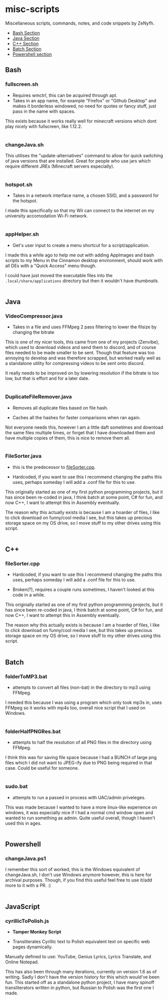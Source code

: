 # misc-scripts
Miscellaneous scripts, commands, notes, and code snippets by ZeNyfh.

- [Bash Section](#Bash)
- [Java Section](#Java)
- [C++ Section](#C++)
- [Batch Section](#Batch)
- [Powershell section](#Powershell)

## Bash

### fullscreen.sh

- Requires wmctrl, this can be acquired through apt.
- Takes in an app name, for example "Firefox" or "Github Desktop" and makes it borderless windowed, no need for quotes or fancy stuff, just pass in the name with spaces.

This exists because it works really well for minecraft versions which dont play nicely with fullscreen, like 1.12.2.
<br><br>

### changeJava.sh

This utilises the "update-alternatives" command to allow for quick switching of java versions that are installed. Great for people who use jars which require different JREs (Minecraft servers especially).
<br><br>

### hotspot.sh

- Takes in a network interface name, a chosen SSID, and a password for the hotspot.

I made this specifically so that my Wii can connect to the internet on my university accomodation Wi-Fi network.
<br><br>

### appHelper.sh

- Get's user input to create a menu shortcut for a script/application.

I made this a while ago to help me out with adding AppImages and bash scripts to my Menu in the Cinnamon desktop environment, should work with all DEs with a "Quick Access" menu though.

I could have just moved the executable files into the `.local/share/applications` directory but then it wouldn't have *thumbnails*.
<br><br>

## Java

### VideoCompressor.java

- Takes in a file and uses FFMpeg 2 pass filtering to lower the filsize by changing the bitrate

This is one of my nicer tools, this came from one of my projects (Zenvibe), which used to download videos and send them to discord, and of course files needed to be made smaller to be sent. Though that feature was too annoying to develop and was therefore scrapped, but worked really well as a standalone utility for compressing videos to be sent onto discord.

It really needs to be improved on by lowering resolution if the bitrate is too low, but that is effort and for a later date.
<br><br>

### DuplicateFileRemover.java

- Removes all duplicate files based on file hash.

- Caches all the hashes for faster comparisons when ran again.

Not everyone needs this, however I am a little daft sometimes and download the same files multiple times, or forget that I have downloaded them and have multiple copies of them, this is nice to remove them all.
<br><br>

### FileSorter.java

- this is the predecessor to [fileSorter.cpp](#filesortercpp).

- Hardcoded, if you want to use this I recommend changing the paths this uses, perhaps someday I will add a .conf file for this to use.	

This originally started as one of my first python programming projects, but it has since been re-coded in java, I think batch at some point, C# for fun, and now C++, I want to attempt this in Assembly eventually.

The reason why this actually exists is because I am a hoarder of files, I like to click download on funny/cool media I see, but this takes up precious storage space on my OS drive, so I move stuff to my other drives using this script.
<br><br>

## C++

### fileSorter.cpp

- Hardcoded, if you want to use this I recommend changing the paths this uses, perhaps someday I will add a .conf file for this to use.

- Broken(?), requires a couple runs sometimes, I haven't looked at this code in a while.

This originally started as one of my first python programming projects, but it has since been re-coded in java, I think batch at some point, C# for fun, and now C++, I want to attempt this in Assembly eventually.

The reason why this actually exists is because I am a hoarder of files, I like to click download on funny/cool media I see, but this takes up precious storage space on my OS drive, so I move stuff to my other drives using this script.
<br><br>

## Batch

### folderToMP3.bat

- attempts to convert all files (non-bat) in the directory to mp3 using FFMpeg.

I needed this because I was using a program which only took mp3s in, uses FFMpeg so it works with mp4s too, overall nice script that I used on Windows.
<br><br>

### folderHalfPNGRes.bat

- attempts to half the resolution of all PNG files in the directory using FFMpeg.

I think this was for saving file space because I had a BUNCH of large png files which I did not want to JPEG-ify due to PNG being required in that case. Could be useful for someone.
<br><br>

### sudo.bat

- attempts to run a passed in process with UAC/admin priveleges.

This was made because I wanted to have a more linux-like experience on windows, it was especially nice if I had a normal cmd window open and wanted to run something as admin. Quite useful overall, though I haven't used this in ages.
<br><br>

## Powershell

### changeJava.ps1

I remember this sort of worked, this is the Windows equivalent of changeJava.sh, I don't use Windows anymore however, this is here for archival purposes. Though, if you find this useful feel free to use it/add more to it with a PR. :)
<br><br>

## JavaScript

### cyrillicToPolish.js
	
- **Tamper Monkey Script**

- Transliterates Cyrillic text to Polish equivalent text on specific web pages dynamically.

Manually defined to use: YouTube, Genius Lyrics, Lyrics Translate, and Online Notepad. 

This has also been through many iterations, currently on version 1.6 as of writing. Sadly I don't have the version history for this which would've been fun. This started off as a standalone python project, I have many spinoff transliterators written in python, but Russian to Polish was the first one I made.
<br><br>